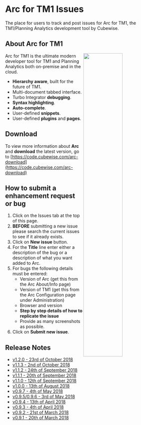 # Arc for TM1 Issues
The place for users to track and post issues for Arc for TM1, the TM1/Planning Analytics development tool by Cubewise.

## About Arc for TM1
<img align="right" width="50%" src="https://static1.squarespace.com/static/5268c662e4b0269256614e9a/t/5ab047476d2a73ff3a99a5fc/1521502030061/arc-logo.png?format=1000w" />

Arc for TM1 is the ultimate modern developer tool for TM1 and Planning Analytics both on-premise and in the cloud. 
  
* **Hierarchy aware**, built for the future of TM1.
* Multi-document tabbed interface.
* Turbo Integrator **debugging**.
* **Syntax highlighting**.
* **Auto-complete**.
* User-defined **snippets**.
* User-defined **plugins** and **pages**.

## Download
To view more information about **Arc** and **download** the latest version, go to [https://code.cubewise.com/arc-download](https://code.cubewise.com/arc-download)
    
## How to submit a enhancement request or bug
1. Click on the Issues tab at the top of this page.
1. **BEFORE** submitting a new issue please search the current issues to see if it already exists.
1. Click on **New issue** button.
1. For the **Title** line enter either a description of the bug or a description of what you want added to Arc.
1. For bugs the following details must be entered: 
    * Version of Arc (get this from the Arc About/Info page)
    * Version of TM1 (get this from the Arc Configuration page under Administration)
    * Browser and version
    * **Step by step details of how to replicate the issue**
    * Provide as many screenshots as possible.
1. Click on **Submit new issue**.

## Release Notes
 
* [v1.2.0 - 23rd of October 2018](releases/v1.2.0.md) 
* [v1.1.3 - 2nd of October 2018](releases/v1.1.3.md) 
* [v1.1.2 - 24th of September 2018](releases/v1.1.2.md) 
* [v1.1.1 - 20th of September 2018](releases/v1.1.1.md) 
* [v1.1.0 - 12th of September 2018](releases/v1.1.0.md)
* [v1.0.0 - 13th of August 2018](releases/v1.0.0.md)
* [v0.9.7 - 4th of May 2018](releases/v0.9.7.md)
* [v0.9.5/0.9.6 - 3rd of May 2018](releases/v0.9.5.md)
* [v0.9.4 - 13th of April 2018](releases/v0.9.4.md)
* [v0.9.3 - 4th of April 2018](releases/v0.9.3.md)
* [v0.9.2 - 21st of March 2018](releases/v0.9.2.md)
* [v0.9.1 - 20th of March 2018](releases/v0.9.1.md)


